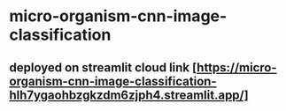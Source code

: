 # micro-organism-cnn-image-classification

## deployed on streamlit cloud link [https://micro-organism-cnn-image-classification-hlh7ygaohbzgkzdm6zjph4.streamlit.app/]
